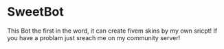 # SweetBot
This Bot the first in the word, it can create fivem skins by my own sricpt!
If you have a problam just sreach me on my community server!
